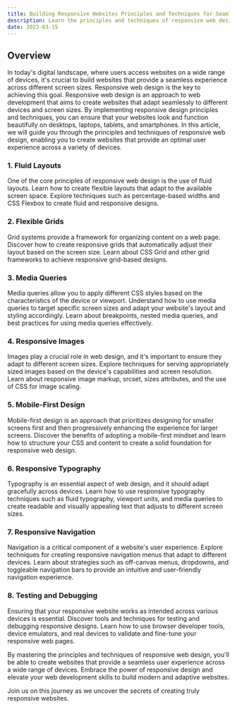 ```yaml
---
title: Building Responsive Websites Principles and Techniques for Seamless Adaptation
description: Learn the principles and techniques of responsive web design to create websites that adapt seamlessly across different devices
date: 2023-03-15
---
```



## Overview

In today's digital landscape, where users access websites on a wide range of devices, it's crucial to build websites that provide a seamless experience across different screen sizes. Responsive web design is the key to achieving this goal.
Responsive web design is an approach to web development that aims to create websites that adapt seamlessly to different devices and screen sizes. By implementing responsive design principles and techniques, you can ensure that your websites look and function beautifully on desktops, laptops, tablets, and smartphones. In this article, we will guide you through the principles and techniques of responsive web design, enabling you to create websites that provide an optimal user experience across a variety of devices.

### 1. Fluid Layouts

One of the core principles of responsive web design is the use of fluid layouts. Learn how to create flexible layouts that adapt to the available screen space. Explore techniques such as percentage-based widths and CSS Flexbox to create fluid and responsive designs.

### 2. Flexible Grids

Grid systems provide a framework for organizing content on a web page. Discover how to create responsive grids that automatically adjust their layout based on the screen size. Learn about CSS Grid and other grid frameworks to achieve responsive grid-based designs.

### 3. Media Queries

Media queries allow you to apply different CSS styles based on the characteristics of the device or viewport. Understand how to use media queries to target specific screen sizes and adapt your website's layout and styling accordingly. Learn about breakpoints, nested media queries, and best practices for using media queries effectively.

### 4. Responsive Images

Images play a crucial role in web design, and it's important to ensure they adapt to different screen sizes. Explore techniques for serving appropriately sized images based on the device's capabilities and screen resolution. Learn about responsive image markup, srcset, sizes attributes, and the use of CSS for image scaling.

### 5. Mobile-First Design

Mobile-first design is an approach that prioritizes designing for smaller screens first and then progressively enhancing the experience for larger screens. Discover the benefits of adopting a mobile-first mindset and learn how to structure your CSS and content to create a solid foundation for responsive web design.

### 6. Responsive Typography

Typography is an essential aspect of web design, and it should adapt gracefully across devices. Learn how to use responsive typography techniques such as fluid typography, viewport units, and media queries to create readable and visually appealing text that adjusts to different screen sizes.

### 7. Responsive Navigation

Navigation is a critical component of a website's user experience. Explore techniques for creating responsive navigation menus that adapt to different devices. Learn about strategies such as off-canvas menus, dropdowns, and toggleable navigation bars to provide an intuitive and user-friendly navigation experience.

### 8. Testing and Debugging

Ensuring that your responsive website works as intended across various devices is essential. Discover tools and techniques for testing and debugging responsive designs. Learn how to use browser developer tools, device emulators, and real devices to validate and fine-tune your responsive web pages.

By mastering the principles and techniques of responsive web design, you'll be able to create websites that provide a seamless user experience across a wide range of devices. Embrace the power of responsive design and elevate your web development skills to build modern and adaptive websites.

Join us on this journey as we uncover the secrets of creating truly responsive websites.
